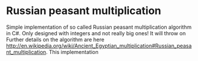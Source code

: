 # Russian peasant multiplication
Simple implementation of so called Russian peasant multiplication algorithm in C#. Only designed with integers and not really big ones! It will throw on 
Further details on the algorithm are here http://en.wikipedia.org/wiki/Ancient_Egyptian_multiplication#Russian_peasant_multiplication. 
This implementation 
